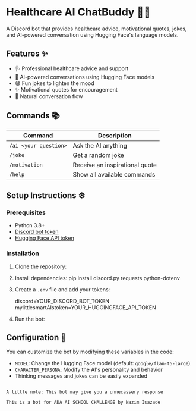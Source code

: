 
# Healthcare AI ChatBuddy 🤖💬

A Discord bot that provides healthcare advice, motivational quotes, jokes, and AI-powered conversation using Hugging Face's language models.


## Features ✨

- 🩺 Professional healthcare advice and support
- 🤖 AI-powered conversations using Hugging Face models
- 😄 Fun jokes to lighten the mood
- ✨ Motivational quotes for encouragement
- 💬 Natural conversation flow

## Commands 📚

| Command | Description |
|---------|-------------|
| `/ai <your question>` | Ask the AI anything |
| `/joke` | Get a random joke |
| `/motivation` | Receive an inspirational quote |
| `/help` | Show all available commands |

## Setup Instructions ⚙️

### Prerequisites
- Python 3.8+
- [Discord bot token](https://discord.com/developers/applications)
- [Hugging Face API token]((https://huggingface.co/settings/tokens))

### Installation

1. Clone the repository:
   

2. Install dependencies:
   pip install discord.py requests python-dotenv
 

3. Create a `.env` file and add your tokens:
   
   discord=YOUR_DISCORD_BOT_TOKEN
   mylittlesmartAIstoken=YOUR_HUGGINGFACE_API_TOKEN
   

4. Run the bot:
   
## Configuration 🔧

You can customize the bot by modifying these variables in the code:

- `MODEL`: Change the Hugging Face model (default: `google/flan-t5-large`)
- `CHARACTER_PERSONA`: Modify the AI's personality and behavior
- Thinking messages and jokes can be easily expanded




```

A little note: This bot may give you a unnecassery response

This is a bot for ADA AI SCHOOL CHALLENGE by Nazim Isazade
